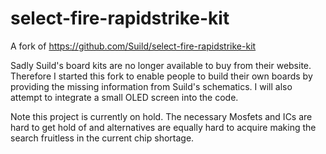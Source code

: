 # select-fire-rapidstrike-kit
A fork of https://github.com/Suild/select-fire-rapidstrike-kit  

Sadly Suild's board kits are no longer available to buy from their website. Therefore I started this fork to enable people to build their own boards by providing the missing information from Suild's schematics.
I will also attempt to integrate a small OLED screen into the code.

Note this project is currently on hold. The necessary Mosfets and ICs are hard to get hold of and alternatives are equally hard to acquire making the search fruitless in the current chip shortage. 
